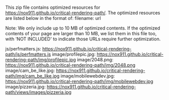 This zip file contains optimized resources for https://nox911.github.io/critical-rendering-path/. The optimized resources are listed below in the format of: 
filename: url

Note: We only include up to 10 MB of optimized contents. If the
optimized contents of your page are larger than 10 MB, we list them in
this file too, with 'NOT INCLUDED' to indicate those URLs require
further optimization.

js/perfmatters.js: https://nox911.github.io/critical-rendering-path/js/perfmatters.js
image/profilepic.jpg: https://nox911.github.io/critical-rendering-path/img/profilepic.jpg
image/2048.png: https://nox911.github.io/critical-rendering-path/img/2048.png
image/cam_be_like.jpg: https://nox911.github.io/critical-rendering-path/img/cam_be_like.jpg
image/mobilewebdev.jpg: https://nox911.github.io/critical-rendering-path/img/mobilewebdev.jpg
image/pizzeria.jpg: https://nox911.github.io/critical-rendering-path/views/images/pizzeria.jpg
